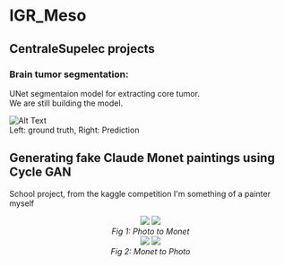 # IGR_Meso

## CentraleSupelec projects

### Brain tumor segmentation:  
UNet segmentaion model for extracting core tumor.  
We are still building the model.

![Alt Text](https://github.com/AurelMR/IGR_Meso/blob/main/ezgif-1-8bd64597a4ed.gif)  
Left: ground truth, Right: Prediction  

## Generating fake Claude Monet paintings using Cycle GAN
School project, from the kaggle competition I'm something of a painter myself

<div align="center">
  <img src="https://github.com/AurelMR/IGR_Meso/blob/main/6da926571e.jpg">  <img src="https://github.com/AurelMR/IGR_Meso/blob/main/Photo_To_Monet_6da926571e.jpg">
  <br>
  <em align="center">Fig 1: Photo to Monet</em>
  <br>
  <img src="https://github.com/AurelMR/IGR_Meso/blob/main/0260d15306.jpg">  <img src="https://github.com/AurelMR/IGR_Meso/blob/main/Monet_To_Photo_0260d15306.jpg">
  <br>
  <em align="center">Fig 2: Monet to Photo</em>
  <br>
</div>
